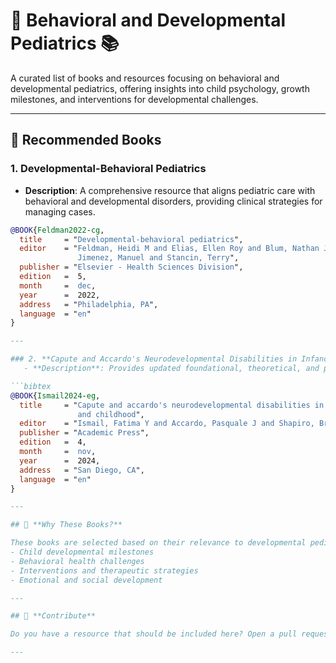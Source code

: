 # 📖 Behavioral and Developmental Pediatrics 📚

A curated list of books and resources focusing on behavioral and developmental pediatrics, offering insights into child psychology, growth milestones, and interventions for developmental challenges.

---

## 🌟 **Recommended Books**

### 1. **Developmental-Behavioral Pediatrics**
   - **Description**: A comprehensive resource that aligns pediatric care with behavioral and developmental disorders, providing clinical strategies for managing cases.

```bibtex
@BOOK{Feldman2022-cg,
  title     = "Developmental-behavioral pediatrics",
  editor    = "Feldman, Heidi M and Elias, Ellen Roy and Blum, Nathan J and
               Jimenez, Manuel and Stancin, Terry",
  publisher = "Elsevier - Health Sciences Division",
  edition   =  5,
  month     =  dec,
  year      =  2022,
  address   = "Philadelphia, PA",
  language  = "en"
}

---

### 2. **Capute and Accardo's Neurodevelopmental Disabilities in Infancy and Childhood**
   - **Description**: Provides updated foundational, theoretical, and practical knowledge on the spectrum and continuum of neurodevelopmental disabilities shaped by ongoing advances in neuroscience and related disciplines.

```bibtex
@BOOK{Ismail2024-eg,
  title     = "Capute and accardo's neurodevelopmental disabilities in infancy
               and childhood",
  editor    = "Ismail, Fatima Y and Accardo, Pasquale J and Shapiro, Bruce K",
  publisher = "Academic Press",
  edition   =  4,
  month     =  nov,
  year      =  2024,
  address   = "San Diego, CA",
  language  = "en"
}

---

## 📌 **Why These Books?**

These books are selected based on their relevance to developmental pediatrics and their practical application for medical professionals, caregivers, and families. They cover a range of topics, including:
- Child developmental milestones
- Behavioral health challenges
- Interventions and therapeutic strategies
- Emotional and social development

---

## 📎 **Contribute**

Do you have a resource that should be included here? Open a pull request or submit an issue with your suggestion!

---
